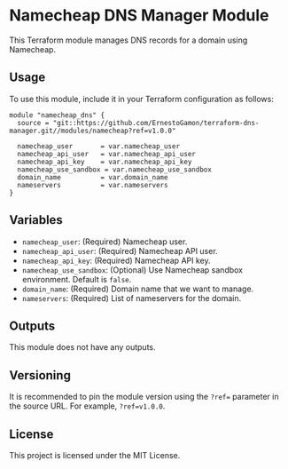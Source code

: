 # Namecheap DNS Manager Module

This Terraform module manages DNS records for a domain using Namecheap.

## Usage

To use this module, include it in your Terraform configuration as follows:

```hcl
module "namecheap_dns" {
  source = "git::https://github.com/ErnestoGamon/terraform-dns-manager.git//modules/namecheap?ref=v1.0.0"

  namecheap_user       = var.namecheap_user
  namecheap_api_user   = var.namecheap_api_user
  namecheap_api_key    = var.namecheap_api_key
  namecheap_use_sandbox = var.namecheap_use_sandbox
  domain_name          = var.domain_name
  nameservers          = var.nameservers
}
```

## Variables

- `namecheap_user`: (Required) Namecheap user.
- `namecheap_api_user`: (Required) Namecheap API user.
- `namecheap_api_key`: (Required) Namecheap API key.
- `namecheap_use_sandbox`: (Optional) Use Namecheap sandbox environment. Default is `false`.
- `domain_name`: (Required) Domain name that we want to manage.
- `nameservers`: (Required) List of nameservers for the domain.

## Outputs

This module does not have any outputs.

## Versioning

It is recommended to pin the module version using the `?ref=` parameter in the source URL. For example, `?ref=v1.0.0`.

## License

This project is licensed under the MIT License.
